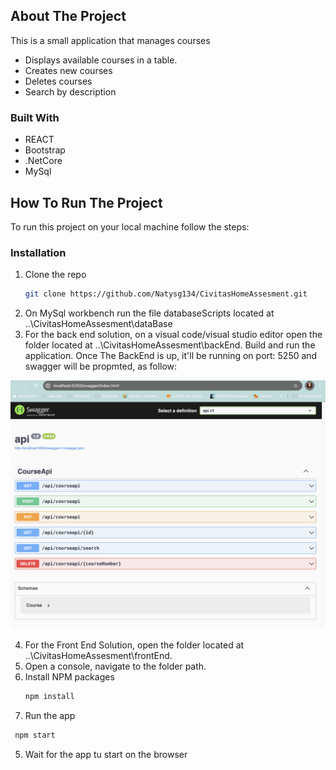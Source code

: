 <!-- ABOUT THE PROJECT -->
## About The Project

This is a small application that manages courses

* Displays available courses in a table.
* Creates new courses
* Deletes courses
* Search by description

### Built With

* REACT
* Bootstrap
* .NetCore
* MySql

<!-- GETTING STARTED -->
## How To Run The Project

To run this project on your local machine follow the steps:

### Installation

1. Clone the repo
   ```sh
   git clone https://github.com/Natysg134/CivitasHomeAssesment.git
   ```
2. On MySql workbench run the file databaseScripts located at ..\CivitasHomeAssesment\dataBase
3. For the back end solution, on a visual code/visual studio editor open the folder located at 
..\CivitasHomeAssesment\backEnd. Build and run the application. Once The BackEnd is up, it'll be
running on port: 5250 and swagger will be propmted, as follow:

![Swagger](https://github.com/Natysg134/CivitasHomeAssesment/blob/635e2c2ba6c682712d6485cf54dd891bd51e81ff/media/swagger.png?raw=true)

4. For the Front End Solution, open the folder located at ..\CivitasHomeAssesment\frontEnd. 
5. Open a console, navigate to the folder path.
6. Install NPM packages
   ```sh
   npm install
   ```
4. Run the app
  ```sh
   npm start
   ```
5. Wait for the app tu start on the browser
